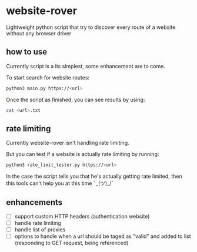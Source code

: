 # website-rover
Lightweight python script that try to discover every route of a website without any browser driver

## how to use
Currently script is a its simplest, some enhancement are to come.

To start search for website routes:
```bash
python3 main.py https://<url>
```

Once the script as finished, you can see results by using:
```bash
cat <url>.txt
```

## rate limiting
Currently website-rover isn't handling rate limiting.

But you can test if a website is actually rate limiting by running:
```bash
python3 rate_limit_tester.py https://<url>
```

In the case the script tells you that he's actually getting rate limited, then this tools can't help you at this time ¯\_(ツ)_/¯

## enhancements

- [ ] support custom HTTP headers (authentication website)
- [ ] handle rate limiting
- [ ] handle list of proxies
- [ ] options to handle when a url should be taged as "valid" and added to list (responding to GET request, being referenced)

